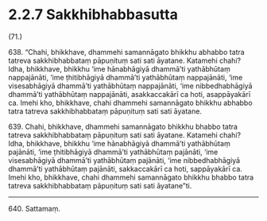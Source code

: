 # 2.2.7 Sakkhibhabbasutta

(71.)

638\. “Chahi, bhikkhave, dhammehi samannāgato bhikkhu abhabbo tatra tatreva sakkhibhabbataṃ pāpuṇituṃ sati sati āyatane. Katamehi chahi? Idha, bhikkhave, bhikkhu ‘ime hānabhāgiyā dhammā’ti yathābhūtaṃ nappajānāti, ‘ime ṭhitibhāgiyā dhammā’ti yathābhūtaṃ nappajānāti, ‘ime visesabhāgiyā dhammā’ti yathābhūtaṃ nappajānāti, ‘ime nibbedhabhāgiyā dhammā’ti yathābhūtaṃ nappajānāti, asakkaccakārī ca hoti, asappāyakārī ca. Imehi kho, bhikkhave, chahi dhammehi samannāgato bhikkhu abhabbo tatra tatreva sakkhibhabbataṃ pāpuṇituṃ sati sati āyatane.

639\. Chahi, bhikkhave, dhammehi samannāgato bhikkhu bhabbo tatra tatreva sakkhibhabbataṃ pāpuṇituṃ sati sati āyatane. Katamehi chahi? Idha, bhikkhave, bhikkhu ‘ime hānabhāgiyā dhammā’ti yathābhūtaṃ pajānāti, ‘ime ṭhitibhāgiyā dhammā’ti yathābhūtaṃ pajānāti, ‘ime visesabhāgiyā dhammā’ti yathābhūtaṃ pajānāti, ‘ime nibbedhabhāgiyā dhammā’ti yathābhūtaṃ pajānāti, sakkaccakārī ca hoti, sappāyakārī ca. Imehi kho, bhikkhave, chahi dhammehi samannāgato bhikkhu bhabbo tatra tatreva sakkhibhabbataṃ pāpuṇituṃ sati sati āyatane”ti.

---

640\. Sattamaṃ.
